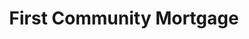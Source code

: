---
title: "First Community Mortgage"
url: /pensacola/first-community-mortgage/
shop: pawnbroker
---